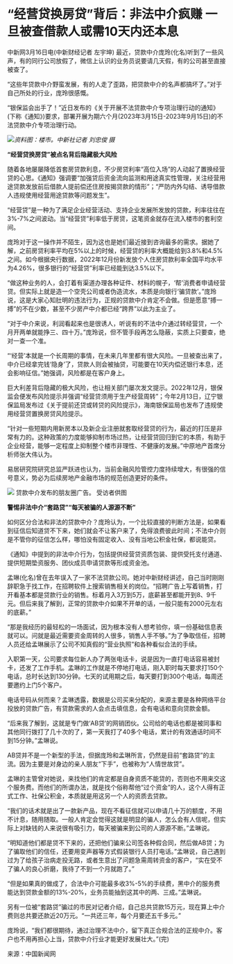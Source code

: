 # “经营贷换房贷”背后：非法中介疯赚 一旦被查借款人或需10天内还本息

中新网3月16日电(中新财经记者 左宇坤)
最近，贷款中介庞玲(化名)听到了一些风声，有的同行公司放假了，微信上认识的业务员说要请几天假，有的公司甚至直接被查了。

“这些年贷款中介野蛮发展，有的人走了歪路，把贷款中介的名声都搞坏了。”对于自己所处的行业，庞玲很感慨。

“银保监会出手了！”近日发布的《关于开展不法贷款中介专项治理行动的通知》(下称《通知》)要求，部署开展为期六个月(2023年3月15日-2023年9月15日)的不法贷款中介专项治理行动。

![](https://inews.gtimg.com/om_bt/OVvzuLw0w0kNBWBXB26uRYJWNZIeRWyOHHekEa-XFW68EAA/1000)_资料图：楼市。中新社记者 刘忠俊 摄_

**“经营贷换房贷”被点名背后隐藏极大风险**

随着各地屡屡降低首套房贷款利息，不少房贷利率“高位入场”的人动起了置换经营贷的心思。《通知》强调要“加强贷后资金流向监测和用途真实性管理，关注经营用途贷款发放前后借款人提前偿还住房按揭贷款的情形”；“严防内外勾结、诱导借款人违规使用经营用途贷款等问题发生”。

“经营贷”是一种为了满足企业经营活动、支持企业发展所发放的贷款，利率往往在3%-7%之间波动。当“经营贷”利率低于房贷，这笔资金就存在流入楼市的套利空间。

庞玲对于这一操作并不陌生，因为这也是她们最近接到咨询最多的需求。据她了解，之前房贷利率平均在5%以上的时候，经营贷的利率大概能给到3.8%和4.5%之间。如今根据央行数据，2022年12月份新发放个人住房贷款利率全国平均水平为4.26%，很多银行的“经营贷”利率已经能到达3.5%以下。

“做这种业务的人，会打着有渠道办理各种证件、材料的幌子，‘帮’消费者申请经营贷。但实际上就是造一个空壳公司或者伪造流水，本质是向银行‘骗贷款’。”庞玲说，这是大家心知肚明的违法行为，正规的贷款中介肯定不会做。但是愿意“搏一搏”的不在少数，甚至不少房产中介都已经“跨界”以此为主业了。

“对于中介来说，利润看起来也是很诱人，听说有的不法中介通过转经营贷，一个月开两单就能挣三、四十万。”庞玲说，但不管手段再怎么隐蔽，实质上只要查，绝对一查一个准。

“‘经营’本就是一个长周期的事情，在未来几年里都有很大风险。一旦被查出来了，中介已经拿完钱‘隐身’了，贷款人则会被抽贷，可能要在10天内偿还银行本息，还会影响征信。”她强调，风险都是在客户身上。

巨大利差背后隐藏的极大风险，也让相关部门屡次发文提示。2022年12月，银保监会便发布风险提示并强调“经营贷须用于生产经营周转”；今年2月13日，辽宁银保监局发布过《关于提前还贷或转贷的风险提示》，海南银保监局也发布了违规使用经营贷置换房贷风险提示。

“针对一些短期内用新房本以及新企业注册就套取经营贷的行为，最近的打压是非常有力的。这种政策的力度能够抑制市场过热，让经营贷回归到它的本质，有助于企业经营，能够一定程度上抑制整个楼市非理性、不健康的发展。”中原地产首席分析师张大伟认为。

易居研究院研究总监严跃进也认为，当前金融风险管控力度持续增大，有很强的信号意义，势必为后续房地产金融市场的规范创造更好的条件。

![](https://inews.gtimg.com/om_bt/OLgLypGLItwjck2toV17MoKhsMq-ej7LUPMvLLuePsZlAAA/1000)
贷款中介发布的朋友圈广告。 受访者供图

**警惕非法中介“套路贷”“每天被骗的人源源不断”**

如何区分合法和非法的贷款中介？庞玲认为，一个比较直接的判断方法是，如果看到征信后知道贷不下来，她们就会不让客户来了，免得浪费彼此时间；不法中介则是不管你的征信怎么样，哪怕没有固定收入、没有当地公积金社保，都说能贷。

《通知》中提到的非法中介行为，包括提供经营贷资质包装、提供受托支付通道、提供短期垫资服务、团伙成员申请贷款等形成资金池。

孟琳(化名)曾在去年误入了一家不法贷款公司。她对中新财经讲述，自己当时刚刚辞职急于找工作，在招聘软件上搜索销售相关的岗位。“招聘广告上写着销售，打开看基本都是贷款行业的销售。标着月入3万到5万，底薪甚至都能开到8、9千元。但后来我了解到，正常的贷款中介如果不开单的话，一般只能有2000元左右的底薪。”

“那是我经历的最轻松的一场面试，因为根本没有人想考验你，填一份基础信息表就可以。问就是最近需要资金周转的人很多，销售人手不够。”为了争取信任，招聘人员还给孟琳展示了公司不知真假的“营业执照”和各种看似合法的手续。

入职第一天，公司要求每位新人办了两张电话卡，说是因为一直打电话容易被封卡，还发了工作手机。孟琳的工作就是不停地打电话，刚入职时每天要求打150个电话，总时长达到130分钟。七天的试用期之后，每天要打到300个电话，每周还要邀约上门5个客户。

电话号码从何而来？孟琳透露，数据是公司买来分配的，来源主要是各种网络平台投放的贷款广告，有贷款需求的人会点击填信息，会有电话和意向贷款金额。

“后来我了解到，这就是专门做‘AB贷’的网销团伙。公司给的电话也都是被同事和其他同行拨打了几十次的了，第一天我打了40多个电话，累计的有效通话时间不到15分钟。”孟琳说。

AB贷并不是一个新型的手法，但据庞玲和孟琳所言，仍然是目前“套路贷”的主流。因为主要是对身边的亲人朋友“下手”，也被称为“人情世故贷”。

孟琳的主管曾对她说，来找他们的肯定都是自身资质不能贷的，否则也不用来交这个服务费。而他们的所谓办法，就是找个俗称帮他“过个资金”的人，这个人得有正式工作、社保公积金，本质就是用这另一个人的资质去贷款。

“我们的话术就是出了一款新产品，现在不看征信就可以申请几十万的额度，不用不计息，随用随取。一般人肯定会觉得这就是明显的骗人，怎么会有人信呢，但实际上对缺钱的人来说很有吸引力，每天被骗来到公司的人源源不断。”孟琳说。

“明知道他们都是贷不下来的，还把他们骗来公司签各种假合同，然后做AB贷；为了骗取他们的信任，还要用变声器等方式假装银行人员打电话。”孟琳说，自己遇到过为了给孩子治病走投无路，或者生意出了问题急需周转资金的客户，“实在受不了骗人的良心折磨，我待了不到一个月就跑了。”

“但是如果真的做成了，合法中介可能最多收3%-5%的手续费，黑中介的服务费能达到贷款金额的13%-20%，业务员能抽到这其中的两、三成。”孟琳说。

另有一位被“套路贷”骗过的市民对记者介绍，自己总共贷款15万元，现在算上中介费则总共要还款近20万元。“一共还三年，每个月要还五千多元。”

庞玲说，“我们都很期待，通过治理不法中介，留下真正合规合法的正规中介。客户也不用再担心上当，贷款中介行业才能更好发展壮大。”(完)

来源：中国新闻网

